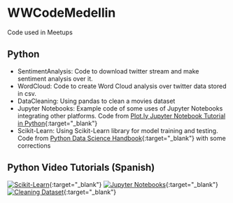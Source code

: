 # WWCodeMedellin
Code used in Meetups

## Python

* SentimentAnalysis: Code to download twitter stream and make sentiment analysis over it.
* WordCloud: Code to create Word Cloud analysis over twitter data stored in csv.
* DataCleaning: Using pandas to clean a movies dataset
* Jupyter Notebooks: Example code of some uses of Jupyter Notebooks integrating other platforms. Code from [Plot.ly Jupyter Notebook Tutorial in Python](https://plot.ly/python/ipython-notebook-tutorial/#getting-started){:target="_blank"}
* Scikit-Learn: Using Scikit-Learn library for model training and testing. Code from [Python Data Science Handbook](https://github.com/jakevdp/PythonDataScienceHandbook/blob/master/notebooks/05.02-Introducing-Scikit-Learn.ipynb){:target="_blank"} with some corrections

## Python Video Tutorials (Spanish)

[![Scikit-Learn](https://img.youtube.com/vi/DrE_0lDI3Vk/0.jpg)](https://www.youtube.com/watch?v=DrE_0lDI3Vk "Scikit-Learn"){:target="_blank"}
[![Jupyter Notebooks](https://img.youtube.com/vi/MZomuIgcuVU/0.jpg)](https://www.youtube.com/watch?v=MZomuIgcuVU "Jupyter Notebooks"){:target="_blank"}
[![Cleaning Dataset](https://img.youtube.com/vi/kyU1EEWBxZg/0.jpg)](https://www.youtube.com/watch?v=kyU1EEWBxZg "Cleaning Dataset"){:target="_blank"}


